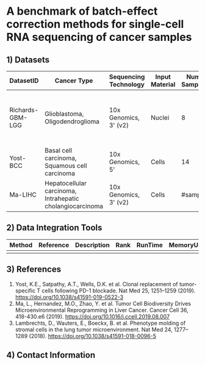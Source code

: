 # A benchmark of batch-effect correction methods for single-cell RNA sequencing of cancer samples


## 1) Datasets

| DatasetID | Cancer Type  | Sequencing Technology | Input Material | Num. Samples  | Num. Patients | Num. Cells | Cell Types | Data Download |
|-----------|-------------|----------------------|---------------|---------------|---------------|------------|-----------|------|
| Richards-GBM-LGG | Glioblastoma,<br />Oligodendroglioma | 10x Genomics, 3' (v2) | Nuclei | 8 | 3 | 35,549 | Malignant,<br />Astrocytes,<br />Oligodendrocytes,<br />Neurons,<br />Tcells,<br />Myeloid,<br />Vascular cells<br />| NA | 
| Yost-BCC | Basal cell carcinoma,<br />Squamous cell carcinoma | 10x Genomics, 5' | Cells | 14 | # | 79,046 | cell types | [GSE123813](https://www.ncbi.nlm.nih.gov/geo/query/acc.cgi?acc=GSE123813) |
| Ma-LIHC | Hepatocellular carcinoma,<br />Intrahepatic cholangiocarcinoma | 10x Genomics, 3' (v2) | Cells | #samp | #pat | #cells | cell types | [GSE125449](https://www.ncbi.nlm.nih.gov/geo/query/acc.cgi?acc=GSE125449) |


## 2) Data Integration Tools

| Method | Reference | Description | Rank | RunTime | MemoryUsage |
|--------|-----------|-------------|------|---------|-------------|
|        |           |             |      |         |             |


## 3) References

1. Yost, K.E., Satpathy, A.T., Wells, D.K. et al. Clonal replacement of tumor-specific T cells following PD-1 blockade. Nat Med 25, 1251–1259 (2019). https://doi.org/10.1038/s41591-019-0522-3
2. Ma, L., Hernandez, M.O., Zhao, Y. et al. Tumor Cell Biodiversity Drives Microenvironmental Reprogramming in Liver Cancer. Cancer Cell 36, 418-430.e6 (2019). https://doi.org/10.1016/j.ccell.2019.08.007
3. Lambrechts, D., Wauters, E., Boeckx, B. et al. Phenotype molding of stromal cells in the lung tumor microenvironment. Nat Med 24, 1277–1289 (2018). https://doi.org/10.1038/s41591-018-0096-5


## 4) Contact Information

